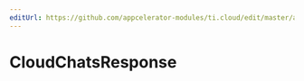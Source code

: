 ```yaml
---
editUrl: https://github.com/appcelerator-modules/ti.cloud/edit/master/apidoc/Chats/Chats.yml
---
```

# CloudChatsResponse

<TypeHeader/>

<ApiDocs/>
